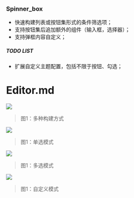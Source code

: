 ### Spinner_box

- 快速构建列表或按钮集形式的条件筛选项；
- 支持按钮集后追加额外的组件（输入框，选择器）；
- 支持弹框内容自定义；

##### TODO LIST
- 扩展自定义主题配置，包括不限于按钮、勾选；

# Editor.md

![](https://github.com/boomcx/spinner_box/blob/main/assets/builder.gif)
>图1：多种构建方式

![](https://github.com/boomcx/spinner_box/blob/main/assets/single_select.gif)
>图1：单选模式

![](https://github.com/boomcx/spinner_box/blob/main/assets/muti_select.gif)
>图1：多选模式

![](https://github.com/boomcx/spinner_box/blob/main/assets/custom.gif) 
>图1：自定义模式 
